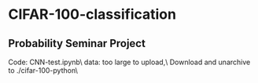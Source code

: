 # CIFAR-100-classification
 ## Probability Seminar Project
 
Code: CNN-test.ipynb\\
data: too large to upload,\\
Download and unarchive to ./cifar-100-python\\
